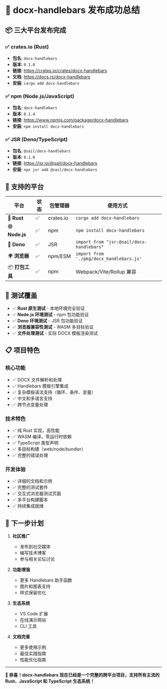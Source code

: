 # 🎉 docx-handlebars 发布成功总结

## 📦 三大平台发布完成

### ✅ crates.io (Rust)
- **包名**: `docx-handlebars`
- **版本**: `0.1.0`
- **链接**: https://crates.io/crates/docx-handlebars
- **文档**: https://docs.rs/docx-handlebars
- **安装**: `cargo add docx-handlebars`

### ✅ npm (Node.js/JavaScript)
- **包名**: `docx-handlebars`
- **版本**: `0.1.4`
- **链接**: https://www.npmjs.com/package/docx-handlebars
- **安装**: `npm install docx-handlebars`

### ✅ JSR (Deno/TypeScript)
- **包名**: `@sail/docx-handlebars`
- **版本**: `0.1.0`
- **链接**: https://jsr.io/@sail/docx-handlebars
- **安装**: `npx jsr add @sail/docx-handlebars`

## 🚀 支持的平台

| 平台 | 状态 | 包管理器 | 使用方式 |
|------|------|----------|---------|
| 🦀 **Rust** | ✅ | crates.io | `cargo add docx-handlebars` |
| 🟢 **Node.js** | ✅ | npm | `npm install docx-handlebars` |
| 🦕 **Deno** | ✅ | JSR | `import from "jsr:@sail/docx-handlebars"` |
| 🌍 **浏览器** | ✅ | npm/ESM | `import from './pkg/docx_handlebars.js'` |
| 📦 **打包工具** | ✅ | npm | Webpack/Vite/Rollup 兼容 |

## 🧪 测试覆盖

- ✅ **Rust 原生测试** - 本地环境完全验证
- ✅ **Node.js 环境测试** - npm 包功能验证  
- ✅ **Deno 环境测试** - JSR 包功能验证
- ✅ **浏览器兼容性测试** - WASM 多目标验证
- ✅ **文件处理测试** - 实际 DOCX 模板渲染测试

## 📋 项目特色

### 核心功能
- ✅ DOCX 文件解析和处理
- ✅ Handlebars 模板引擎集成
- ✅ 复杂模板语法支持（循环、条件、变量）
- ✅ 中文和多语言支持
- ✅ 跨节点变量处理

### 技术特色
- ✅ 纯 Rust 实现，高性能
- ✅ WASM 编译，零运行时依赖
- ✅ TypeScript 类型声明
- ✅ 多目标构建（web/node/bundler）
- ✅ 完整的错误处理

### 开发体验
- ✅ 详细的文档和示例
- ✅ 完整的测试套件
- ✅ 交互式浏览器测试页面
- ✅ 多平台构建脚本
- ✅ 持续集成就绪

## 🎯 下一步计划

1. **社区推广**
   - 发布到社交媒体
   - 编写技术博客
   - 参与相关论坛讨论

2. **功能增强**
   - 更多 Handlebars 助手函数
   - 图片和图表支持
   - 样式保留优化

3. **生态系统**
   - VS Code 扩展
   - 在线演示网站
   - CLI 工具

4. **文档完善**
   - 更多使用示例
   - 最佳实践指南
   - 性能优化指南

---

**🎊 恭喜！docx-handlebars 现在已经是一个完整的跨平台项目，支持所有主流的 Rust、JavaScript 和 TypeScript 生态系统！**
